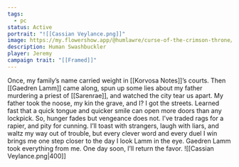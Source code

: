 ```yaml
---
tags:
  - pc
status: Active
portrait: "![[Cassian Veylance.png]]"
image: https://my.flowershow.app/@humlawre/curse-of-the-crimson-throne/_r/-/Images/Portraits/Cassian%20Veylance.png
description: Human Swashbuckler
player: Jeremy
campaign trait: "[[Framed]]"
---
```

Once, my family’s name carried weight in [[Korvosa Notes]]’s courts. Then [[Gaedren Lamm]] came along, spun up some lies about my father murdering a priest of [[Sarenrae]], and watched the city tear us apart. My father took the noose, my kin the grave, and I? I got the streets. Learned fast that a quick tongue and quicker smile can open more doors than any lockpick. So, hunger fades but vengeance does not. I’ve traded rags for a rapier, and pity for cunning. I’ll toast with strangers, laugh with liars, and waltz my way out of trouble, but every clever word and every duel I win brings me one step closer to the day I look Lamm in the eye. Gaedren Lamm took everything from me. One day soon, I’ll return the favor.
![[Cassian Veylance.png|400]]